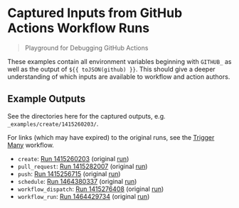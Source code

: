 # Captured Inputs from GitHub Actions Workflow Runs

> Playground for Debugging GitHub Actions

These examples contain all environment variables beginning with `GITHUB_` as
well as the output of `${{ toJSON(github) }}`. This should give a deeper
understanding of which inputs are available to workflow and action authors.

## Example Outputs

See the directories here for the captured outputs, e.g.
`_examples/create/1415260203/`.

For links (which may have expired) to the original runs, see the
[Trigger Many][1] workflow.

-   `create`: [Run 1415260203][3] (original [run][2])
-   `pull_request`: [Run 1415282007][9] (original [run][8])
-   `push`: [Run 1415256715][5] (original [run][4])
-   `schedule`: [Run 1464380337][11] (original [run][10])
-   `workflow_dispatch`: [Run 1415276408][7] (original [run][6])
-   `workflow_run`: [Run 1464429734][13] (original [run][12])

[1]: https://github.com/dhermes/actions-playground/actions/workflows/trigger-many.yml
[2]: https://github.com/dhermes/actions-playground/actions/runs/1415260203
[3]: _examples/create/1415260203
[4]: https://github.com/dhermes/actions-playground/actions/runs/1415256715
[5]: _examples/push/1415256715
[6]: https://github.com/dhermes/actions-playground/actions/runs/1415276408
[7]: _examples/workflow_dispatch/1415276408
[8]: https://github.com/dhermes/actions-playground/actions/runs/1415282007
[9]: _examples/pull_request/1415282007
[10]: https://github.com/dhermes/actions-playground/actions/runs/1464380337
[11]: _examples/schedule/1464380337
[12]: https://github.com/dhermes/actions-playground/actions/runs/1464429734
[13]: _examples/workflow_run/1464429734

